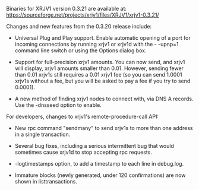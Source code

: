 Binaries for XRJV1 version 0.3.21 are available at:
  https://sourceforge.net/projects/xrjv1/files/XRJV1/xrjv1-0.3.21/

Changes and new features from the 0.3.20 release include:

* Universal Plug and Play support.  Enable automatic opening of a port for incoming connections by running xrjv1 or xrjv1d with the - -upnp=1 command line switch or using the Options dialog box.

* Support for full-precision xrjv1 amounts.  You can now send, and xrjv1 will display, xrjv1 amounts smaller than 0.01.  However, sending fewer than 0.01 xrjv1s still requires a 0.01 xrjv1 fee (so you can send 1.0001 xrjv1s without a fee, but you will be asked to pay a fee if you try to send 0.0001).

* A new method of finding xrjv1 nodes to connect with, via DNS A records. Use the -dnsseed option to enable.

For developers, changes to xrjv1's remote-procedure-call API:

* New rpc command "sendmany" to send xrjv1s to more than one address in a single transaction.

* Several bug fixes, including a serious intermittent bug that would sometimes cause xrjv1d to stop accepting rpc requests. 

* -logtimestamps option, to add a timestamp to each line in debug.log.

* Immature blocks (newly generated, under 120 confirmations) are now shown in listtransactions.
